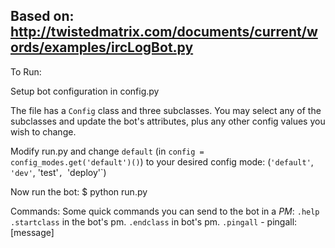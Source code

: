 Based on: http://twistedmatrix.com/documents/current/words/examples/ircLogBot.py
----

To Run:

Setup bot configuration in config.py

The file has a `Config` class and three subclasses. You may select any
of the subclasses and update the bot's attributes, plus any other config
values you wish to change.

Modify run.py and change `default` (in `config = config_modes.get('default')()`) to your desired config mode: (`'default'`, `'dev'`,
'test'`, `'deploy'`)

Now run the bot:
    $ python run.py

Commands:
Some quick commands you can send to the bot in a _PM_:
`.help`
`.startclass` in the bot's pm.
`.endclass` in bot's pm.
`.pingall` - pingall: [message]
